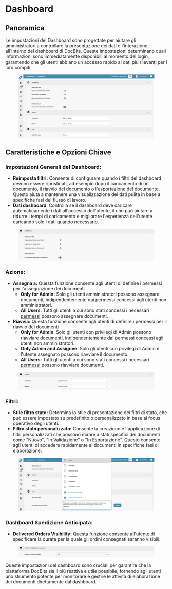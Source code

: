 # Dashboard

## Panoramica

Le impostazioni del Dashboard sono progettate per aiutare gli amministratori a controllare la presentazione dei dati e l'interazione all'interno del dashboard di DocBits. Queste impostazioni determinano quali informazioni sono immediatamente disponibili al momento del login, garantendo che gli utenti abbiano un accesso rapido ai dati più rilevanti per i loro compiti.

<figure><img src="../../../../.gitbook/assets/dashboard-settings1_it.png" alt=""><figcaption></figcaption></figure>

## Caratteristiche e Opzioni Chiave

### **Impostazioni Generali del Dashboard**:

* **Reimposta filtri:** Consente di configurare quando i filtri del dashboard devono essere ripristinati, ad esempio dopo il caricamento di un documento, il riavvio del documento o l'esportazione del documento. Questo aiuta a mantenere una visualizzazione dei dati pulita in base a specifiche fasi del flusso di lavoro.
* **Dati dashboard**: Controlla se il dashboard deve caricare automaticamente i dati all'accesso dell'utente, il che può aiutare a ridurre i tempi di caricamento e migliorare l'esperienza dell'utente caricando solo i dati quando necessario.

<figure><img src="../../../../.gitbook/assets/dashboard-settings2_it.png" alt=""><figcaption></figcaption></figure>

### **Azione:**

* **Assegna a:** Questa funzione consente agli utenti di definire i permessi per l'assegnazione dei documenti
  * **Only for Admin:** Solo gli utenti amministratori possono assegnare documenti, indipendentemente dai permessi concessi agli utenti non amministratori.
  * **All Users**: Tutti gli utenti a cui sono stati concessi i necessari [permessi](../groups-users-and-permissions/groups-and-permissions/activating-permissions.md) possono assegnare documenti.
* **Riavvia:** Questa funzione consente agli utenti di definire i permessi per il riavvio dei documenti
  * **Only for Admin**: Solo gli utenti con privilegi di Admin possono riavviare documenti, indipendentemente dai permessi concessi agli utenti non amministratori.
  * **Only Admin and Assignee**: Solo gli utenti con privilegi di Admin e l'utente assegnato possono riavviare il documento.
  * **All Users**: Tutti gli utenti a cui sono stati concessi i necessari [permessi](../groups-users-and-permissions/groups-and-permissions/activating-permissions.md) possono riavviare documenti.

<figure><img src="../../../../.gitbook/assets/dashboard-settings3_it.png" alt=""><figcaption></figcaption></figure>

### **Filtri**:

* **Stile filtro stato:** Determina lo stile di presentazione dei filtri di stato, che può essere impostato su predefinito o personalizzato in base al focus operativo degli utenti.
* **Filtro stato personalizzato:** Consente la creazione e l'applicazione di filtri personalizzati che possono mirare a stati specifici dei documenti come "Nuovo", "In Validazione" o "In Esportazione". Questo consente agli utenti di accedere rapidamente ai documenti in specifiche fasi di elaborazione.

<figure><img src="../../../../.gitbook/assets/dashboard-settings4_it.png" alt=""><figcaption></figcaption></figure>

### **Dashboard Spedizione Anticipata**:

* **Delivered Orders Visibility:** Questa funzione consente all'utente di specificare la durata per la quale gli ordini consegnati saranno visibili.

<figure><img src="../../../../.gitbook/assets/dashboard-settings5_it.png" alt=""><figcaption></figcaption></figure>

Queste impostazioni del dashboard sono cruciali per garantire che la piattaforma DocBits sia il più reattiva e utile possibile, fornendo agli utenti uno strumento potente per monitorare e gestire le attività di elaborazione dei documenti direttamente dal dashboard.
